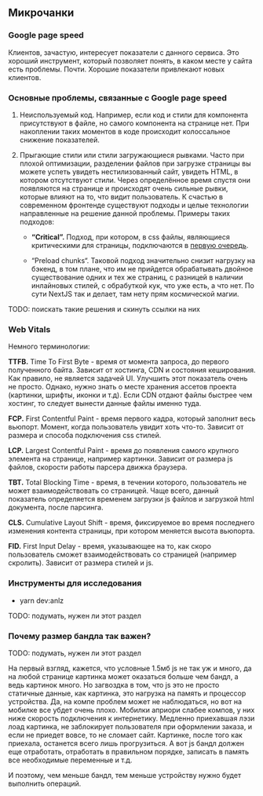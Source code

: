 ## Микрочанки

### Google page speed

Клиентов, зачастую, интересует показатели с данного сервиса. 
Это хороший инструмент, который позволяет понять, в каком месте у сайта есть проблемы. Почти.
Хорошие показатели привлекают новых клиентов.

### Основные проблемы, связанные с Google page speed

1. Неиспользуемый код. Например, если код и стили для компонента присутствуют в файле, но самого компонента на странице нет. 
При накоплении таких моментов в коде происходит колоссальное снижение показателей.

2. Прыгающие стили или стили загружающиеся рывками. Часто при плохой оптимизации, разделении файлов при загрузке страницы вы можете успеть увидеть нестилизованный сайт,
увидеть HTML, в котором отсутствуют стили. Через определённое время спустя они появляются на странице
и происходят очень сильные рывки, которые влияют на то, что видит пользователь. К счастью в современном фронтенде существуют подходы
и целые технологии направленные на решение данной проблемы. Примеры таких подходов:

    - **“Critical”.** Подход, при котором, в css файлы, являющиеся критическими для страницы, подключаются в [первую очередь](https://doka.guide/css/adding-styles/#vstroennye-stili).

    - “Preload chunks“. <link rel=”preload” href=”…” as=”style” /> Таковой подход значительно снизит нагрузку на бэкенд,
    в том плане, что им не прийдется обрабатывать двойное
    существование одних и тех же страниц,
    с разницей в наличии инлайновых стилей, с обрабуткой кук, что уже есть, а что нет. По сути NextJS так и делает, там нету прям космической магии.

TODO: поискать такие решения и скинуть ссылки на них

### Web Vitals

Немного терминологии:

**TTFB.** Time To First Byte - время от момента запроса, до первого полученного байта.
Зависит от хостинга, CDN и состояния кеширования. Как правило, не является задачей UI. Улучшить этот показатель очень не просто.
Однако, нужно знать о месте хранения ассетов проекта (картинки, шрифты, иконки и т.д). Если 
CDN отдают файлы быстрее чем хостинг, то следует вынести данные файлы именно туда.

**FCP.** First Contentful Paint - время первого кадра, который заполнит весь вьюпорт. 
Момент, когда пользователь увидит хоть что-то. Зависит от размера и способа подключения css стилей.

**LCP.** Largest Contentful Paint - время до появления самого крупного элемента на странице, например картинки. 
Зависит от размера js файлов, скорости работы парсера движка браузера.

**TBT.** Total Blocking Time - время, в течении которого, пользователь 
не может взаимодействовать со страницей. Чаще всего, данный показатель определяется временем загрузки js файлов и загрузкой html 
документа, после парсинга.

**CLS.** Cumulative Layout Shift - время, фиксируемое во время последнего изменения контента страницы, при котором
меняется высота вьюпорта.

**FID.** First Input Delay - время, указывающее на то, как скоро пользователь сможет взаимодействовать со страницей (например скролить).
Зависит от размера стилей и js.


### Инструменты для исследования

- yarn dev:anlz

TODO: подумать, нужен ли этот раздел


### Почему размер бандла так важен?

TODO: подумать, нужен ли этот раздел

На первый взгляд, кажется, что условные 1.5мб js не так уж и много,
да на любой странице картинка может оказаться больше чем бандл, а ведь картинок много. 
Но загвоздка в том, что js это не просто статичные данные, как картинка, 
это нагрузка на память и процессор устройства. 
Да, на компе проблем может не наблюдаться, но вот на мобилке все убдет очень плохо.
Мобилки априори слабее компов, у них ниже скорость подключения к интернетику.
Медленно приехавшая лэзи лоад картинка, не заблокирует пользователя при оформлении заказа,
и если не приедет вовсе, то не сломает сайт. Картинке, после того как приехала, останется всего лишь прогрузиться. 
А вот js бандл должен еще отработать, отработать в правильном порядке, записать в память все необходимые переменные и т.д.

И поэтому, чем меньше бандл, тем меньше устройству нужно будет выполнить операций.
